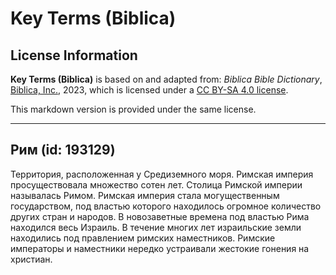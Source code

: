 # Key Terms (Biblica)

## License Information

**Key Terms (Biblica)** is based on and adapted from: _Biblica Bible Dictionary_, [Biblica, Inc.](https://www.biblica.com/), 2023, which is licensed under a [CC BY-SA 4.0 license](https://creativecommons.org/licenses/by-sa/4.0/legalcode.en).

This markdown version is provided under the same license.



--------------------------------

## Рим (id: 193129)

Территория, расположенная у Средиземного моря. Римская империя просуществовала множество сотен лет. Столица Римской империи называлась Римом. Римская империя стала могущественным государством, под властью которого находилось огромное количество других стран и народов. В новозаветные времена под властью Рима находился весь Израиль. В течение многих лет израильские земли находились под правлением римских наместников. Римские императоры и наместники нередко устраивали жестокие гонения на христиан. 



